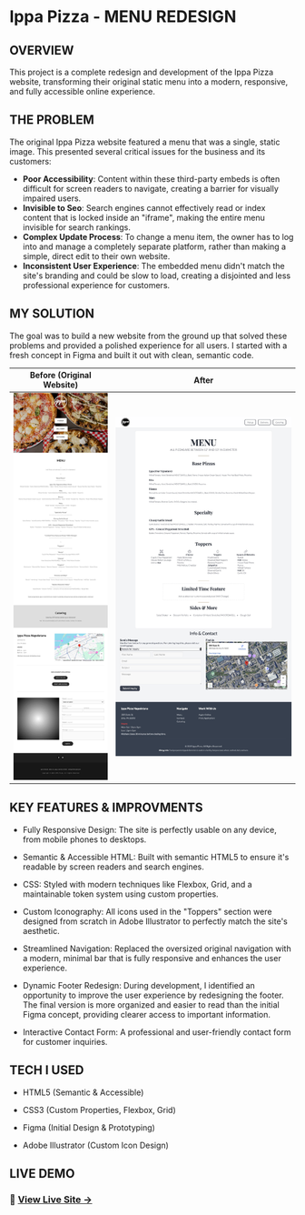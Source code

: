 # Ippa Pizza - MENU REDESIGN

## OVERVIEW

This project is a complete redesign and development of the Ippa Pizza website, transforming their original static menu into a modern, responsive, and fully accessible online experience.

## THE PROBLEM

The original Ippa Pizza website featured a menu that was a single, static image. This presented several critical issues for the business and its customers:

- **Poor Accessibility**: Content within these third-party embeds is often difficult for screen readers to navigate, creating a barrier for visually impaired users.
- **Invisible to Seo**: Search engines cannot effectively read or index content that is locked inside an "iframe", making the entire menu invisible for search rankings.
- **Complex Update Process**: To change a menu item, the owner has to log into and manage a completely separate platform, rather than making a simple, direct edit to their own website.
- **Inconsistent User Experience**: The embedded menu didn't match the site's branding and could be slow to load, creating a disjointed and less professional experience for customers.

## MY SOLUTION

The goal was to build a new website from the ground up that solved these problems and provided a polished experience for all users. I started with a fresh concept in Figma and built it out with clean, semantic code.

|              Before (Original Website)              |                        After                         |
| :-------------------------------------------------: | :--------------------------------------------------: |
| ![Original Ippa Pizza Website](./images/before.jpg) | ![Redesigned Ippa Pizza Concept](./images/after.jpg) |

## KEY FEATURES & IMPROVMENTS

- Fully Responsive Design: The site is perfectly usable on any device, from mobile phones to desktops.

- Semantic & Accessible HTML: Built with semantic HTML5 to ensure it's readable by screen readers and search engines.

- CSS: Styled with modern techniques like Flexbox, Grid, and a maintainable token system using custom properties.

- Custom Iconography: All icons used in the "Toppers" section were designed from scratch in Adobe Illustrator to perfectly match the site's aesthetic.

- Streamlined Navigation: Replaced the oversized original navigation with a modern, minimal bar that is fully responsive and enhances the user experience.

- Dynamic Footer Redesign: During development, I identified an opportunity to improve the user experience by redesigning the footer. The final version is more organized and easier to read than the initial Figma concept, providing clearer access to important information.

- Interactive Contact Form: A professional and user-friendly contact form for customer inquiries.

## TECH I USED

- HTML5 (Semantic & Accessible)

- CSS3 (Custom Properties, Flexbox, Grid)

- Figma (Initial Design & Prototyping)

- Adobe Illustrator (Custom Icon Design)

## LIVE DEMO

### 🔴 **[View Live Site →](https://pizzeria-concept.claudioc.dev)**

